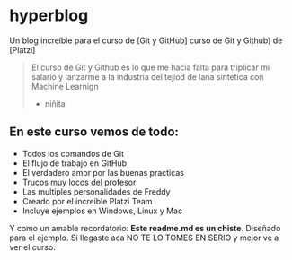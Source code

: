 # hyperblog
Un blog increíble para el curso de [Git y GitHub] curso de Git y Github) de [Platzi]
> El curso de Git y Github es lo que me hacia falta para triplicar mi salario y lanzarme a la industria del tejiod de lana sintetica con Machine Learnign
> - niñita

## En este curso vemos de todo:
* Todos los comandos de Git
* El flujo de trabajo en GitHub
* El verdadero amor por las buenas practicas
* Trucos muy locos del profesor
* Las multiples personalidades de Freddy
* Creado por el increible Platzi Team
* Incluye ejemplos en Windows, Linux y Mac

Y como un amable recordatorio: **Este readme.md es un chiste**. Diseñado para el ejemplo. Si llegaste aca NO TE LO TOMES EN SERIO y mejor ve a ver el curso.